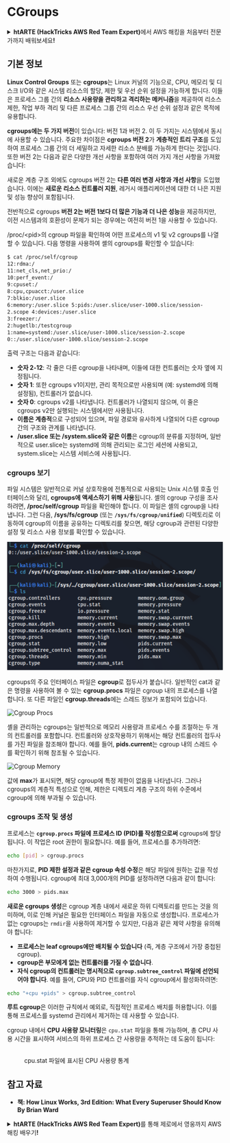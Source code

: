 # CGroups

<details>

<summary><strong>htARTE (HackTricks AWS Red Team Expert)</strong>에서 AWS 해킹을 처음부터 전문가까지 배워보세요<strong>!</strong></summary>

HackTricks를 지원하는 다른 방법:

* **회사를 HackTricks에서 광고하거나 HackTricks를 PDF로 다운로드**하려면 [**SUBSCRIPTION PLANS**](https://github.com/sponsors/carlospolop)를 확인하세요!
* [**공식 PEASS & HackTricks 스웨그**](https://peass.creator-spring.com)를 얻으세요.
* [**The PEASS Family**](https://opensea.io/collection/the-peass-family)를 발견하세요. 독점적인 [**NFTs**](https://opensea.io/collection/the-peass-family) 컬렉션입니다.
* 💬 [**Discord 그룹**](https://discord.gg/hRep4RUj7f) 또는 [**텔레그램 그룹**](https://t.me/peass)에 **참여**하거나 **Twitter** 🐦 [**@carlospolopm**](https://twitter.com/hacktricks_live)**를** **팔로우**하세요.
* **Hacking 트릭을 공유하려면 PR을** [**HackTricks**](https://github.com/carlospolop/hacktricks) **및** [**HackTricks Cloud**](https://github.com/carlospolop/hacktricks-cloud) **github 저장소에 제출**하세요.

</details>

## 기본 정보

**Linux Control Groups** 또는 **cgroups**는 Linux 커널의 기능으로, CPU, 메모리 및 디스크 I/O와 같은 시스템 리소스의 할당, 제한 및 우선 순위 설정을 가능하게 합니다. 이들은 프로세스 그룹 간의 **리소스 사용량을 관리하고 격리하는 메커니즘**을 제공하여 리소스 제한, 작업 부하 격리 및 다른 프로세스 그룹 간의 리소스 우선 순위 설정과 같은 목적에 유용합니다.

**cgroups에는 두 가지 버전**이 있습니다: 버전 1과 버전 2. 이 두 가지는 시스템에서 동시에 사용할 수 있습니다. 주요한 차이점은 **cgroups 버전 2**가 **계층적인 트리 구조**를 도입하여 프로세스 그룹 간의 더 세밀하고 자세한 리소스 분배를 가능하게 한다는 것입니다. 또한 버전 2는 다음과 같은 다양한 개선 사항을 포함하여 여러 가지 개선 사항을 가져왔습니다:

새로운 계층 구조 외에도 cgroups 버전 2는 **다른 여러 변경 사항과 개선 사항**을 도입했습니다. 이에는 **새로운 리소스 컨트롤러 지원**, 레거시 애플리케이션에 대한 더 나은 지원 및 성능 향상이 포함됩니다.

전반적으로 cgroups **버전 2는 버전 1보다 더 많은 기능과 더 나은 성능**을 제공하지만, 이전 시스템과의 호환성이 문제가 되는 경우에는 여전히 버전 1을 사용할 수 있습니다.

/proc/\<pid>의 cgroup 파일을 확인하여 어떤 프로세스의 v1 및 v2 cgroups를 나열할 수 있습니다. 다음 명령을 사용하여 셸의 cgroups를 확인할 수 있습니다:
```shell-session
$ cat /proc/self/cgroup
12:rdma:/
11:net_cls,net_prio:/
10:perf_event:/
9:cpuset:/
8:cpu,cpuacct:/user.slice
7:blkio:/user.slice
6:memory:/user.slice 5:pids:/user.slice/user-1000.slice/session-2.scope 4:devices:/user.slice
3:freezer:/
2:hugetlb:/testcgroup
1:name=systemd:/user.slice/user-1000.slice/session-2.scope
0::/user.slice/user-1000.slice/session-2.scope
```
출력 구조는 다음과 같습니다:

- **숫자 2-12**: 각 줄은 다른 cgroup을 나타내며, 이들에 대한 컨트롤러는 숫자 옆에 지정됩니다.
- **숫자 1**: 또한 cgroups v1이지만, 관리 목적으로만 사용되며 (예: systemd에 의해 설정됨), 컨트롤러가 없습니다.
- **숫자 0**: cgroups v2를 나타냅니다. 컨트롤러가 나열되지 않으며, 이 줄은 cgroups v2만 실행되는 시스템에서만 사용됩니다.
- **이름은 계층적**으로 구성되어 있으며, 파일 경로와 유사하게 나열되어 다른 cgroup 간의 구조와 관계를 나타냅니다.
- **/user.slice 또는 /system.slice와 같은 이름**은 cgroup의 분류를 지정하며, 일반적으로 user.slice는 systemd에 의해 관리되는 로그인 세션에 사용되고, system.slice는 시스템 서비스에 사용됩니다.

### cgroups 보기

파일 시스템은 일반적으로 커널 상호작용에 전통적으로 사용되는 Unix 시스템 호출 인터페이스와 달리, **cgroups에 액세스하기 위해 사용**됩니다. 셸의 cgroup 구성을 조사하려면, **/proc/self/cgroup** 파일을 확인해야 합니다. 이 파일은 셸의 cgroup을 나타냅니다. 그런 다음, **/sys/fs/cgroup** (또는 **`/sys/fs/cgroup/unified`**) 디렉토리로 이동하여 cgroup의 이름을 공유하는 디렉토리를 찾으면, 해당 cgroup과 관련된 다양한 설정 및 리소스 사용 정보를 확인할 수 있습니다.

![Cgroup Filesystem](../../../.gitbook/assets/image%20(10)%20(2)%20(2).png)

cgroups의 주요 인터페이스 파일은 **cgroup**로 접두사가 붙습니다. 일반적인 cat과 같은 명령을 사용하여 볼 수 있는 **cgroup.procs** 파일은 cgroup 내의 프로세스를 나열합니다. 또 다른 파일인 **cgroup.threads**에는 스레드 정보가 포함되어 있습니다.

![Cgroup Procs](../../../.gitbook/assets/image%20(1)%20(1)%20(5).png)

셸을 관리하는 cgroups는 일반적으로 메모리 사용량과 프로세스 수를 조절하는 두 개의 컨트롤러를 포함합니다. 컨트롤러와 상호작용하기 위해서는 해당 컨트롤러의 접두사를 가진 파일을 참조해야 합니다. 예를 들어, **pids.current**는 cgroup 내의 스레드 수를 확인하기 위해 참조될 수 있습니다.

![Cgroup Memory](../../../.gitbook/assets/image%20(3)%20(5).png)

값에 **max**가 표시되면, 해당 cgroup에 특정 제한이 없음을 나타냅니다. 그러나 cgroups의 계층적 특성으로 인해, 제한은 디렉토리 계층 구조의 하위 수준에서 cgroup에 의해 부과될 수 있습니다.


### cgroups 조작 및 생성

프로세스는 **`cgroup.procs` 파일에 프로세스 ID (PID)를 작성함으로써** cgroups에 할당됩니다. 이 작업은 root 권한이 필요합니다. 예를 들어, 프로세스를 추가하려면:
```bash
echo [pid] > cgroup.procs
```
마찬가지로, **PID 제한 설정과 같은 cgroup 속성 수정**은 해당 파일에 원하는 값을 작성하여 수행됩니다. cgroup에 최대 3,000개의 PID를 설정하려면 다음과 같이 합니다:
```bash
echo 3000 > pids.max
```
**새로운 cgroups 생성**은 cgroup 계층 내에서 새로운 하위 디렉토리를 만드는 것을 의미하며, 이로 인해 커널은 필요한 인터페이스 파일을 자동으로 생성합니다. 프로세스가 없는 cgroups는 `rmdir`을 사용하여 제거할 수 있지만, 다음과 같은 제약 사항을 유의해야 합니다:

- **프로세스는 leaf cgroups에만 배치될 수 있습니다** (즉, 계층 구조에서 가장 중첩된 cgroup).
- **cgroup은 부모에게 없는 컨트롤러를 가질 수 없습니다**.
- **자식 cgroup의 컨트롤러는 명시적으로 `cgroup.subtree_control` 파일에 선언되어야 합니다**. 예를 들어, CPU와 PID 컨트롤러를 자식 cgroup에서 활성화하려면:
```bash
echo "+cpu +pids" > cgroup.subtree_control
```
**루트 cgroup**은 이러한 규칙에서 예외로, 직접적인 프로세스 배치를 허용합니다. 이를 통해 프로세스를 systemd 관리에서 제거하는 데 사용할 수 있습니다.

cgroup 내에서 **CPU 사용량 모니터링**은 `cpu.stat` 파일을 통해 가능하며, 총 CPU 사용 시간을 표시하여 서비스의 하위 프로세스 간 사용량을 추적하는 데 도움이 됩니다:

<figure><img src="../../../.gitbook/assets/image (2) (6) (3).png" alt=""><figcaption>cpu.stat 파일에 표시된 CPU 사용량 통계</figcaption></figure>

## 참고 자료
* **책: How Linux Works, 3rd Edition: What Every Superuser Should Know By Brian Ward**

<details>

<summary><strong>htARTE (HackTricks AWS Red Team Expert)</strong>를 통해 제로에서 영웅까지 AWS 해킹 배우기<strong>!</strong></summary>

HackTricks를 지원하는 다른 방법:

* **회사를 HackTricks에서 광고하거나 HackTricks를 PDF로 다운로드**하려면 [**SUBSCRIPTION PLANS**](https://github.com/sponsors/carlospolop)를 확인하세요!
* [**공식 PEASS & HackTricks 스웨그**](https://peass.creator-spring.com)를 얻으세요.
* 독점적인 [**NFTs**](https://opensea.io/collection/the-peass-family)인 [**The PEASS Family**](https://opensea.io/collection/the-peass-family)를 발견하세요.
* 💬 [**Discord 그룹**](https://discord.gg/hRep4RUj7f) 또는 [**텔레그램 그룹**](https://t.me/peass)에 **참여**하거나 **Twitter** 🐦 [**@carlospolopm**](https://twitter.com/hacktricks_live)를 **팔로우**하세요.
* **HackTricks**와 **HackTricks Cloud** github 저장소에 PR을 제출하여 여러분의 해킹 기법을 공유하세요.

</details>
